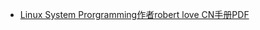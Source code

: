 - [Linux System Prorgramming作者robert love CN手册PDF](https://shukai.oss-cn-hangzhou.aliyuncs.com/file/linux/Linux%E7%B3%BB%E7%BB%9F%E7%BC%96%E7%A8%8B%28%E4%B8%AD%E6%96%87%E7%89%88%29.pdf)
